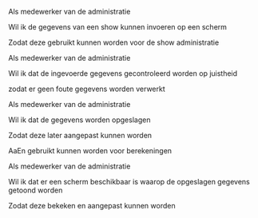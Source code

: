Als medewerker van de administratie

Wil ik de gegevens van een show kunnen invoeren op een scherm

Zodat deze gebruikt kunnen worden voor de show administratie


Als medewerker van de administratie

Wil ik dat de ingevoerde gegevens gecontroleerd worden op juistheid

zodat er geen foute gegevens worden verwerkt

Als medewerker van de administratie

Wil ik dat de gegevens worden opgeslagen

Zodat deze later aangepast kunnen worden 

AaEn gebruikt kunnen worden voor berekeningen


Als medewerker van de administratie

Wil ik dat er een scherm beschikbaar is waarop de opgeslagen gegevens getoond worden

Zodat deze bekeken en aangepast kunnen worden

